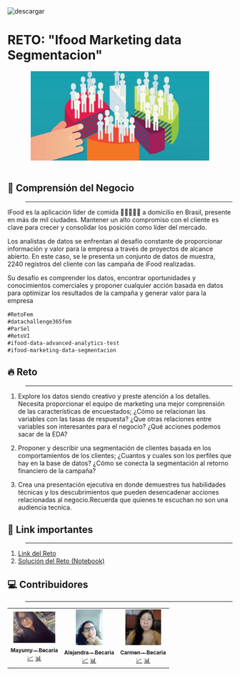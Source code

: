 <img src="https://i.ibb.co/DWSqtc1/Encabezado.png" alt="descargar" border="0" width=800px>

# **RETO: "Ifood Marketing data Segmentacion"**

<div style="text-align:center">
<img src="https://raw.githubusercontent.com/MayumyCH/datasciencefem-datachallenge-monthly/main/6.%20ifood-marketing-data-segmentation/resources/criterios_segmentacion.jpg" alt="descargar" border="0" height=200px>
</div>
<br>

## 🔎 **Comprensión del Negocio** 
> ****
IFood es la aplicación líder de comida 🥗👩🏻‍🍳🥘 a domicilio en Brasil, presente en más de mil ciudades.
Mantener un alto compromiso con el cliente es clave para crecer y consolidar los posición como líder del mercado.

Los analistas de datos se enfrentan al desafío constante de proporcionar información y
valor para la empresa a través de proyectos de alcance abierto. En este caso, se le presenta un conjunto de datos de muestra, 2240 registros del cliente con las campaña de iFood realizadas.

Su desafío es comprender los datos, encontrar oportunidades y conocimientos comerciales y proponer cualquier acción basada en datos para optimizar los resultados de la campaña y generar valor para la empresa

```
#RetoFem
#datachallenge365fem
#ParSel
#RetoVI
#ifood-data-advanced-analytics-test
#ifood-marketing-data-segmentacion
```


## 🔥 **Reto**
> ****
1) Explore los datos siendo creativo y preste atención a los detalles. Necesita proporcionar el
equipo de marketing una mejor comprensión de las características de
encuestados; ¿Cómo se relacionan las variables con las tasas de respuesta? ¿Que otras relaciones entre variables son interesantes para el negocio? ¿Qué acciones podemos sacar de la EDA?
2. Proponer y describir una segmentación de clientes basada en los comportamientos de los clientes; ¿Cuantos y cuales son los perfiles que hay en la base de datos? ¿Cómo se conecta la segmentación al retorno financiero de la campaña?

3. Crea una presentación ejecutiva en donde demuestres tus habilidades técnicas y los descubrimientos que pueden desencadenar acciones relacionadas al negocio.Recuerda que quienes te escuchan no son una audiencia tecnica.


## 🔗 Link importantes
> ****
1. [Link del Reto](https://github.com/ifood/ifood-data-advanced-analytics-test)
2. [Solución del Reto (Notebook)](https://github.com/MayumyCH/datasciencefem-datachallenge-monthly/blob/main/6.%20ifood-marketing-data-segmentation/marketing_data_Segmentation_python.ipynb)

## 💻 Contribuidores 
> ****
<table>
  <tr>
    <td align="center">
        <a href="#Foto">
            <img src="https://raw.githubusercontent.com/MayumyCH/datasciencefem-datachallenge-monthly/main/0.%20resources/miembros/mayu.jpg"  height="70px" alt="" target="_blank"/>
            <br /><sub><b>Mayumy - Becaria</b></sub>
        </a>
        <br />
        <a href="#analisis" title="Analisis">📈</a> 
        <a href="#analisis" title="Analisis">📊</a>
    </td>
    <td align="center">
        <a href="#Foto">
            <img src="https://raw.githubusercontent.com/MayumyCH/datasciencefem-datachallenge-monthly/main/0.%20resources/miembros/alejandra.jpg" target="_blank"  height="80px" alt=""/>
            <br /><sub><b>Alejandra - Becaria</b> </sub>
        </a>
        <br />
        <a href="#analisis" title="Analisis">📈</a> 
        <a href="#analisis" title="Analisis">📊</a>
    </td>
    <td align="center">
        <a href="#Foto">
            <img src="https://raw.githubusercontent.com/MayumyCH/datasciencefem-datachallenge-monthly/main/0.%20resources/miembros/carmen.jpg" target="_blank"  height="80px" alt=""/>
            <br /><sub><b>Carmen - Becaria</b> </sub>
        </a>
        <br />
        <a href="#analisis" title="Analisis">📈</a> 
        <a href="#analisis" title="Analisis">📊</a>
    </td>
  </tr>
</table>